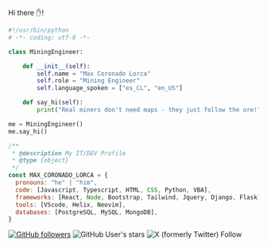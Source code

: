 Hi there ✋!

```python
#!/usr/bin/python
# -*- coding: utf-8 -*-

class MiningEngineer:

    def __init__(self):
        self.name = "Max Coronado Lorca"
        self.role = "Mining Engineer"
        self.language_spoken = ["es_CL", "en_US"]

    def say_hi(self):
        print("Real miners don't need maps - they just follow the ore!")

me = MiningEngineer()
me.say_hi()
```

```javascript
/**
 * @description My IT/DEV Profile
 * @type {object}
 */
const MAX_CORONADO_LORCA = {
  pronouns: "he" | "him",
  code: [Javascript, Typescript, HTML, CSS, Python, VBA],
  frameworks: [React, Node, Bootstrap, Tailwind, Jquery, Django, Flask],
  tools: [VScode, Helix, Neovim],
  databases: [PostgreSQL, MySQL, MongoDB],
}
```

[![GitHub followers](https://img.shields.io/github/followers/0x0012)](https://github.com/0x0012) ![GitHub User's stars](https://img.shields.io/github/stars/0x0012) ![X (formerly Twitter) Follow](https://img.shields.io/twitter/follow/0x0012_)
